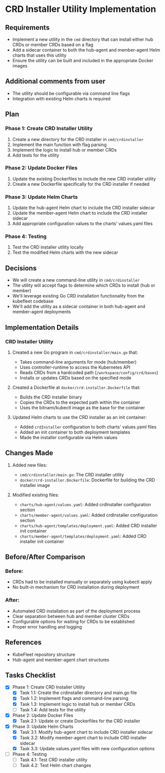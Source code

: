 # CRD Installer Utility Implementation

## Requirements
- Implement a new utility in the `cmd` directory that can install either hub CRDs or member CRDs based on a flag
- Add a sidecar container to both the hub-agent and member-agent Helm charts that uses this utility
- Ensure the utility can be built and included in the appropriate Docker images

## Additional comments from user
- The utility should be configurable via command line flags
- Integration with existing Helm charts is required

## Plan
### Phase 1: Create CRD Installer Utility
1. Create a new directory for the CRD installer in `cmd/crdinstaller`
2. Implement the main function with flag parsing
3. Implement the logic to install hub or member CRDs
4. Add tests for the utility

### Phase 2: Update Docker Files
1. Update the existing Dockerfiles to include the new CRD installer utility
2. Create a new Dockerfile specifically for the CRD installer if needed

### Phase 3: Update Helm Charts
1. Update the hub-agent Helm chart to include the CRD installer sidecar
2. Update the member-agent Helm chart to include the CRD installer sidecar
3. Add appropriate configuration values to the charts' values.yaml files

### Phase 4: Testing
1. Test the CRD installer utility locally
2. Test the modified Helm charts with the new sidecar

## Decisions
- We will create a new command-line utility in `cmd/crdinstaller`
- The utility will accept flags to determine which CRDs to install (hub or member)
- We'll leverage existing Go CRD installation functionality from the kubefleet codebase
- We'll add the utility as a sidecar container in both hub-agent and member-agent deployments

## Implementation Details

### CRD Installer Utility
1. Created a new Go program in `cmd/crdinstaller/main.go` that:
   - Takes command-line arguments for mode (hub/member)
   - Uses controller-runtime to access the Kubernetes API
   - Reads CRDs from a hardcoded path (`/workspace/config/crd/bases`)
   - Installs or updates CRDs based on the specified mode

2. Created a Dockerfile at `docker/crd-installer.Dockerfile` that:
   - Builds the CRD installer binary
   - Copies the CRDs to the expected path within the container
   - Uses the bitnami/kubectl image as the base for the container

3. Updated Helm charts to use the CRD installer as an init container:
   - Added `crdInstaller` configuration to both charts' values.yaml files
   - Added an init container to both deployment templates
   - Made the installer configurable via Helm values

## Changes Made

1. Added new files:
   - `cmd/crdinstaller/main.go`: The CRD installer utility
   - `docker/crd-installer.Dockerfile`: Dockerfile for building the CRD installer image

2. Modified existing files:
   - `charts/hub-agent/values.yaml`: Added crdInstaller configuration section
   - `charts/member-agent/values.yaml`: Added crdInstaller configuration section
   - `charts/hub-agent/templates/deployment.yaml`: Added CRD installer init container
   - `charts/member-agent/templates/deployment.yaml`: Added CRD installer init container

## Before/After Comparison

### Before:
- CRDs had to be installed manually or separately using kubectl apply
- No built-in mechanism for CRD installation during deployment

### After:
- Automated CRD installation as part of the deployment process
- Clear separation between hub and member cluster CRDs
- Configurable options for waiting for CRDs to be established
- Proper error handling and logging

## References
- KubeFleet repository structure
- Hub-agent and member-agent chart structures

## Tasks Checklist
- [x] Phase 1: Create CRD Installer Utility
  - [x] Task 1.1: Create the crdinstaller directory and main.go file
  - [x] Task 1.2: Implement flags and command-line parsing
  - [x] Task 1.3: Implement logic to install hub or member CRDs
  - [ ] Task 1.4: Add tests for the utility

- [x] Phase 2: Update Docker Files
  - [x] Task 2.1: Update or create Dockerfiles for the CRD installer

- [x] Phase 3: Update Helm Charts
  - [x] Task 3.1: Modify hub-agent chart to include CRD installer sidecar
  - [x] Task 3.2: Modify member-agent chart to include CRD installer sidecar
  - [x] Task 3.3: Update values.yaml files with new configuration options

- [ ] Phase 4: Testing
  - [ ] Task 4.1: Test CRD installer utility
  - [ ] Task 4.2: Test Helm chart changes
